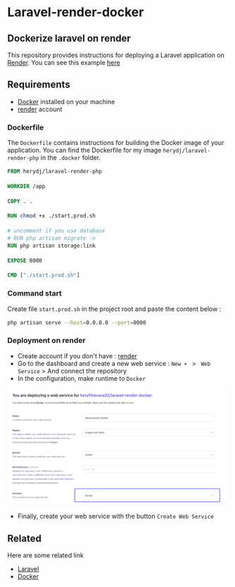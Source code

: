 # Laravel-render-docker

## Dockerize laravel on render

This repository provides instructions for deploying a Laravel application on [Render](https://render.com/). You can see this example [here](https://laravel-render-docker-example.onrender.com)

## Requirements

-   [Docker](https://docs.docker.com/) installed on your machine
-   [render](https://render.com/) account

### Dockerfile

The `Dockerfile` contains instructions for building the Docker image of your application. You can find the Dockerfile for my image `herydj/laravel-render-php` in the `.docker` folder.

```dockerfile
FROM herydj/laravel-render-php

WORKDIR /app

COPY . .

RUN chmod +x ./start.prod.sh

# uncomment if you use database
# RUN php artisan migrate -n
RUN php artisan storage:link

EXPOSE 8000

CMD ["./start.prod.sh"]
```

### Command start

Create file `start.prod.sh` in the project root and paste the content below :

```bash
php artisan serve --host=0.0.0.0 --port=8000
```

### Deployment on render

-   Create account if you don't have : [render](https://render.com/)
-   Go to the dashboard and create a new web service : `New + ` > ` Web Service` > And connect the repository
-   In the configuration, make runtime to `Docker`

![App Screenshot](./runtime.png)

-   Finally, create your web service with the button `Create Web Service`

## Related

Here are some related link

-   [Laravel](https://laravel.com/)
-   [Docker](https://www.docker.com/)
